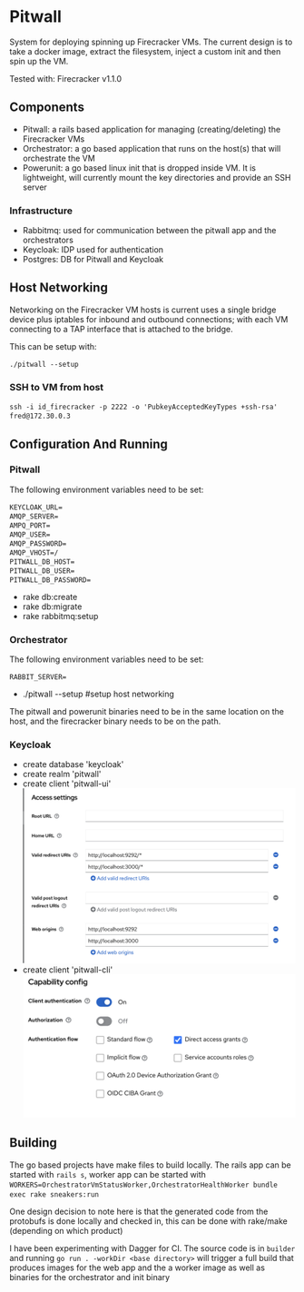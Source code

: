 # Pitwall

System for deploying spinning up Firecracker VMs.  The current design is to take a docker image, extract the filesystem, inject a custom init and then spin up the VM.

Tested with: Firecracker v1.1.0

## Components
- Pitwall: a rails based application for managing (creating/deleting) the Firecracker VMs
- Orchestrator: a go based application that runs on the host(s) that will orchestrate the VM
- Powerunit: a go based linux init that is dropped inside VM.  It is lightweight, will currently mount the key directories and provide an SSH server

### Infrastructure
- Rabbitmq: used for communication between the pitwall app and the orchestrators
- Keycloak: IDP used for authentication
- Postgres: DB for Pitwall and Keycloak

## Host Networking
Networking on the Firecracker VM hosts is current uses a single bridge device plus iptables for inbound and outbound connections; with each VM connecting to a TAP interface that is attached to the bridge.

This can be setup with:
```
./pitwall --setup
```

### SSH to VM from host
```
ssh -i id_firecracker -p 2222 -o 'PubkeyAcceptedKeyTypes +ssh-rsa' fred@172.30.0.3
```

## Configuration And Running
### Pitwall 
The following environment variables need to be set:
```
KEYCLOAK_URL=
AMQP_SERVER=
AMPQ_PORT=
AMQP_USER=
AMQP_PASSWORD=
AMQP_VHOST=/
PITWALL_DB_HOST=
PITWALL_DB_USER=
PITWALL_DB_PASSWORD=
```
- rake db:create
- rake db:migrate
- rake rabbitmq:setup

### Orchestrator 
The following environment variables need to be set:
```
RABBIT_SERVER=
```
- ./pitwall --setup #setup host networking

The pitwall and powerunit binaries need to be in the same location on the host, and the firecracker binary needs to be on the path.

### Keycloak
 - create database 'keycloak' 
 - create realm 'pitwall'
 - create client 'pitwall-ui'
 ![image](images/pitwall-ui.png)
 - create client 'pitwall-cli'
  ![image](images/pitwall-cli.png)

  ## Building
  The go based projects have make files to build locally.  The rails app can be started with `rails s`, worker app can be started with ` WORKERS=OrchestratorVmStatusWorker,OrchestratorHealthWorker bundle exec rake sneakers:run`

  One design decision to note here is that the generated code from the protobufs is done locally and checked in, this can be done with rake/make (depending on which product)

  I have been experimenting with Dagger for CI.  The source code is in `builder` and running `go run . -workDir <base directory>` will trigger a full build that produces images for the web app and the a worker image as well as binaries for the orchestrator and init binary
